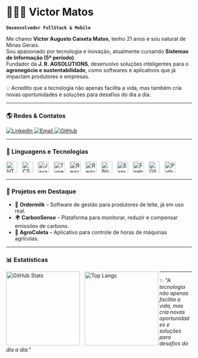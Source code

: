 # 👨🏻‍💻 Victor Matos  

**`Desenvolvedor FullStack & Mobile`**

Me chamo **Victor Augusto Caixeta Matos**, tenho 21 anos e sou natural de Minas Gerais.  
Sou apaixonado por tecnologia e inovação, atualmente cursando **Sistemas de Informação (5º período)**.  
Fundador da **J. R. AGSOLUTIONS**, desenvolvo soluções inteligentes para o **agronegócio e sustentabilidade**, como softwares e aplicativos que já impactam produtores e empresas.  

💡 Acredito que a tecnologia não apenas facilita a vida, mas também cria novas oportunidades e soluções para desafios do dia a dia.  

---

### 🌎 Redes & Contatos  

<p align="left">
    <a href="https://www.linkedin.com/in/victormatos" target="_blank">
        <img 
            alt="LinkedIn" 
            title="Meu LinkedIn" 
            src="https://img.shields.io/badge/-LinkedIn-0A66C2?style=for-the-badge&logo=linkedin&logoColor=white"
        />
    </a>
    <a href="mailto:victor.augusto.caixeta@gmail.com">
        <img 
            alt="Email" 
            title="Enviar e-mail" 
            src="https://img.shields.io/badge/-Gmail-D14836?style=for-the-badge&logo=gmail&logoColor=white"
        />
    </a>
    <a href="https://github.com/victormatos" target="_blank">
        <img 
            alt="GitHub" 
            title="Meu GitHub" 
            src="https://img.shields.io/badge/-GitHub-181717?style=for-the-badge&logo=github&logoColor=white"
        />
    </a>
</p>

---

### 🚀 Linguagens e Tecnologias  

<img align="left" alt="HTML" title="HTML" width="30px" style="padding-right:10px;" src="https://cdn.jsdelivr.net/gh/devicons/devicon/icons/html5/html5-original.svg"/>
<img align="left" alt="CSS" title="CSS" width="30px" style="padding-right:10px;" src="https://cdn.jsdelivr.net/gh/devicons/devicon/icons/css3/css3-original.svg"/>
<img align="left" alt="JavaScript" title="JavaScript" width="30px" style="padding-right:10px;" src="https://cdn.jsdelivr.net/gh/devicons/devicon/icons/javascript/javascript-original.svg"/>
<img align="left" alt="TypeScript" title="TypeScript" width="30px" style="padding-right:10px;" src="https://cdn.jsdelivr.net/gh/devicons/devicon/icons/typescript/typescript-original.svg"/>
<img align="left" alt="React" title="React" width="30px" style="padding-right:10px;" src="https://cdn.jsdelivr.net/gh/devicons/devicon/icons/react/react-original.svg"/>
<img align="left" alt="React Native" title="React Native" width="30px" style="padding-right:10px;" src="https://cdn.jsdelivr.net/gh/devicons/devicon/icons/react/react-original.svg"/>
<img align="left" alt="Node.js" title="Node.js" width="30px" style="padding-right:10px;" src="https://cdn.jsdelivr.net/gh/devicons/devicon/icons/nodejs/nodejs-original.svg"/>
<img align="left" alt="Express" title="Express" width="30px" style="padding-right:10px;" src="https://cdn.jsdelivr.net/gh/devicons/devicon/icons/express/express-original.svg"/>
<img align="left" alt="Firebase" title="Firebase" width="30px" style="padding-right:10px;" src="https://cdn.jsdelivr.net/gh/devicons/devicon/icons/firebase/firebase-plain.svg"/>
<img align="left" alt="Git" title="Git" width="30px" style="padding-right:10px;" src="https://cdn.jsdelivr.net/gh/devicons/devicon/icons/git/git-original.svg"/>
<img align="left" alt="Python" title="Python" width="30px" style="padding-right:10px;" src="https://cdn.jsdelivr.net/gh/devicons/devicon/icons/python/python-original.svg"/>

<br/>
<br/>

---

### 🌟 Projetos em Destaque  

- 🥛 **Ordermilk** – Software de gestão para produtores de leite, já em uso real.  
- 🌍 **CarbonSense** – Plataforma para monitorar, reduzir e compensar emissões de carbono.  
- 🚜 **AgroColeta** – Aplicativo para controle de horas de máquinas agrícolas.  

---

### 📊 Estatísticas  

<p>
  <img 
    align="left" 
    alt="GitHub Stats" 
    height="200" 
    style="padding-right: 10px;" 
    src="https://github-readme-stats.vercel.app/api?username=victormatos&show_icons=true&theme=tokyonight&include_all_commits=true&locale=pt-br" 
  />

  <img 
    align="left" 
    alt="Top Langs" 
    height="200" 
    src="https://github-readme-stats.vercel.app/api/top-langs/?username=victormatos&theme=tokyonight&layout=compact&custom_title=Tecnologias&langs_count=9" 
  />
</p>

---

✨ *"A tecnologia não apenas facilita a vida, mas cria novas oportunidades e soluções para desafios do dia a dia."*  
